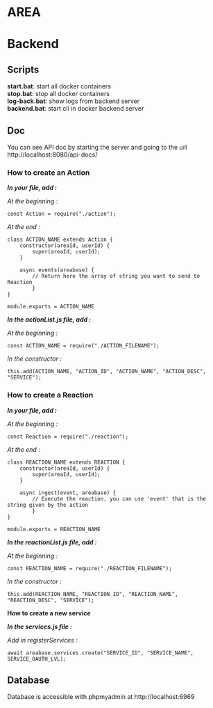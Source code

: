 ﻿# AREA

# Backend

## Scripts

**start.bat**: start all docker containers\
**stop.bat**: stop all docker containers\
**log-back.bat**: show logs from backend server\
**backend.bat**: start cli in docker backend server

## Doc

You can see API doc by starting the server and going to the url http://localhost:8080/api-docs/



### How to create an Action

__*In your file, add :*__

_At the beginning :_

```nodejs
const Action = require("./action");
```

_At the end :_

```nodejs
class ACTION_NAME extends Action {
    constructor(areaId, userId) {
        super(areaId, userId);
    }
    
    async events(areabase) {
        // Return here the array of string you want to send to Reaction
        }
}

module.exports = ACTION_NAME
```

__*In the actionList.js file, add :*__

_At the beginning :_

```nodejs
const ACTION_NAME = require("./ACTION_FILENAME");
```
_In the constructor :_

```nodejs
this.add(ACTION_NAME, "ACTION_ID", "ACTION_NAME", "ACTION_DESC", "SERVICE");
```

### How to create a Reaction

__*In your file, add :*__

_At the beginning :_

```nodejs
const Reaction = require("./reaction");
```

_At the end :_

```nodejs
class REACTION_NAME extends REACTION {
    constructor(areaId, userId) {
        super(areaId, userId);
    }
    
    async ingest(event, areabase) {
        // Execute the reaction, you can use 'event' that is the string given by the action
        }
}

module.exports = REACTION_NAME
```

__*In the reactionList.js file, add :*__

_At the beginning :_

```nodejs
const REACTION_NAME = require("./REACTION_FILENAME");
```

_In the constructor :_

```nodejs
this.add(REACTION_NAME, "REACTION_ID", "REACTION_NAME", "REACTION_DESC", "SERVICE");
```

**How to create a new service**

__*In the services.js file :*__

_Add in registerServices :_

```nodejs
await areabase.services.create("SERVICE_ID", "SERVICE_NAME", SERVICE_OAUTH_LVL);
```

## Database

Database is accessible with phpmyadmin at http://localhost:6969